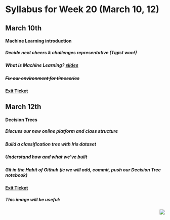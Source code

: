 # Syllabus for Week 20 (March 10, 12)


## March 10th
#### Machine Learning introduction
##### Decide next cheers & challenges representative (Tigist won!)
##### What is Machine Learning? [slides](https://docs.google.com/presentation/d/1f1k_r6hQFwvzmIen89Hi7K0GX97LnReaDxwzlmsMmOs/edit?usp=sharing)
##### ~~Fix our environment for timeseries~~
#### [Exit Ticket](https://docs.google.com/forms/d/e/1FAIpQLSfftMKYctEGVfuiOdgorBKmERJeUBgbRL4rlHf1-kWgpKU_Tg/viewform?usp=sf_link)


## March 12th
#### Decision Trees
##### Discuss our new online platform and class structure
##### Build a classification tree with Iris dataset
##### Understand how and what we've built
##### Git in the Habit of Github (ie we will add, commit, push our Decision Tree notebook)
#### [Exit Ticket](https://docs.google.com/forms/d/e/1FAIpQLSfftMKYctEGVfuiOdgorBKmERJeUBgbRL4rlHf1-kWgpKU_Tg/viewform?usp=sf_link)

##### This image will be useful: 
<img style="float: right;" src="https://www.integratedots.com/wp-content/uploads/2019/06/iris_petal-sepal-e1560211020463.png">
